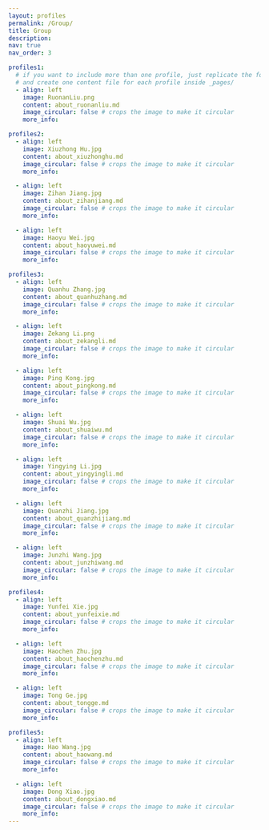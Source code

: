 ```yaml
---
layout: profiles
permalink: /Group/
title: Group
description: 
nav: true
nav_order: 3

profiles1:
  # if you want to include more than one profile, just replicate the following block
  # and create one content file for each profile inside _pages/
  - align: left
    image: RuonanLiu.png
    content: about_ruonanliu.md
    image_circular: false # crops the image to make it circular
    more_info: 

profiles2:
  - align: left
    image: Xiuzhong Hu.jpg
    content: about_xiuzhonghu.md
    image_circular: false # crops the image to make it circular
    more_info: 

  - align: left
    image: Zihan Jiang.jpg
    content: about_zihanjiang.md
    image_circular: false # crops the image to make it circular
    more_info:

  - align: left
    image: Haoyu Wei.jpg
    content: about_haoyuwei.md
    image_circular: false # crops the image to make it circular
    more_info:

profiles3:
  - align: left
    image: Quanhu Zhang.jpg
    content: about_quanhuzhang.md
    image_circular: false # crops the image to make it circular
    more_info:

  - align: left
    image: Zekang Li.png
    content: about_zekangli.md
    image_circular: false # crops the image to make it circular
    more_info: 

  - align: left
    image: Ping Kong.jpg
    content: about_pingkong.md
    image_circular: false # crops the image to make it circular
    more_info: 

  - align: left
    image: Shuai Wu.jpg
    content: about_shuaiwu.md
    image_circular: false # crops the image to make it circular
    more_info:

  - align: left
    image: Yingying Li.jpg
    content: about_yingyingli.md
    image_circular: false # crops the image to make it circular
    more_info:

  - align: left
    image: Quanzhi Jiang.jpg
    content: about_quanzhijiang.md
    image_circular: false # crops the image to make it circular
    more_info:

  - align: left
    image: Junzhi Wang.jpg
    content: about_junzhiwang.md
    image_circular: false # crops the image to make it circular
    more_info: 

profiles4:
  - align: left
    image: Yunfei Xie.jpg
    content: about_yunfeixie.md
    image_circular: false # crops the image to make it circular
    more_info: 

  - align: left
    image: Haochen Zhu.jpg
    content: about_haochenzhu.md
    image_circular: false # crops the image to make it circular
    more_info:

  - align: left
    image: Tong Ge.jpg
    content: about_tongge.md
    image_circular: false # crops the image to make it circular
    more_info:

profiles5:
  - align: left
    image: Hao Wang.jpg
    content: about_haowang.md
    image_circular: false # crops the image to make it circular
    more_info:

  - align: left
    image: Dong Xiao.jpg
    content: about_dongxiao.md
    image_circular: false # crops the image to make it circular
    more_info:
---
```

